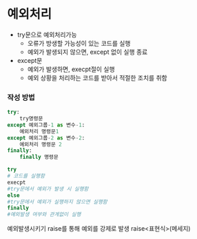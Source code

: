 #  예외처리
- try문으로 예외처리가능
    - 오류가 방생할 가능성이 있는 코드를 실행
    - 예외가 발생되지 않으면, except 없이 실행 종료
- except문
    - 예외가 발생하면, execpt절이 실행
    - 예외 상황을 처리하는 코드를 받아서 적절한 조치를 취함

### 작성 방법
```python
try:
    try명령문
except 예외그룹-1 as 변수-1:
    예외처리 명령문1
except 예외그룹-2 as 변수-2:
    예외처리 명령문 2
finally:
    finally 명령문
```
```python
try
# 코드를 실행함
execpt
#try문에서 예외가 발생 시 실행함
else
#try문에서 예외가 실행하지 않으면 실행함
finally
#예외발생 여부와 관계없이 실행
```
예외발생시키기
raise를 통해 예외를 강제로 발생
raise<표현식>(메세지)
